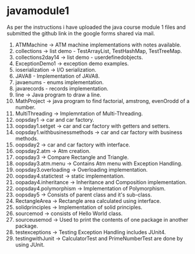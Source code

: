 # javamodule1
As per the instructions i have uploaded the java course module 1 files and submitted the github  link in the google forms shared via mail.
1. ATMMachine -> ATM machine implementations with notes available.
2. collections -> list demo - TestArrayList, TestHashMap, TestTreeMap.
3. collections2day14 -> list demo - userdefinedobjects.
4. ExceptionDemo1 -> exception demo examples.
5. ioserialization -> I/O serialization.
6. JAVA8 - Implementation of JAVA8.
7. javaenums - enums implementation.
8. javarecords - records implementation.
9. line -> Java program to draw a line.
10. MathProject -> java program to find factorial, amstrong, evenOrodd of a number.
11. MultiThreading -> Implemntation of Multi-Threading.
12. oopsday1 -> car and car factory.
13. oopsday1.setget -> car and car factory with getters and setters.
14. oopsday1.withbusinessmethods -> car and car factory with business methods.
15. oopsday2 -> car and car factory with interface.
16. oopsday2.atm -> Atm creation.
17. oopsday3 -> Compare Rectangle and Triangle.
18. oopsday3.atm.menu -> Contains Atm menu with Exception Handling.
19. oopsday3.overloading -> Overloading implementation.
20. oopsday4.statictest -> static implementation.
21. oopaday4.inheritance -> Inheritance and Composition implementation.
22. oopsday4.polymorphism -> Implementation of Polymorphism.
23. oopsday5 -> Consists of parent class and it's sub-class.
24. RectangleArea -> Rectangle area calculated using interface.
25. solidprinciples -> Implementation of solid principles.
26. sourcemod -> consists of Hello World class.
27. sourceusemod -> Used to print the contents of one package in another package.
28. testexceptions -> Testing Exception Handling includes JUnit4.
29. testingwithJunit -> CalculatorTest and PrimeNumberTest are done by using JUnit.
